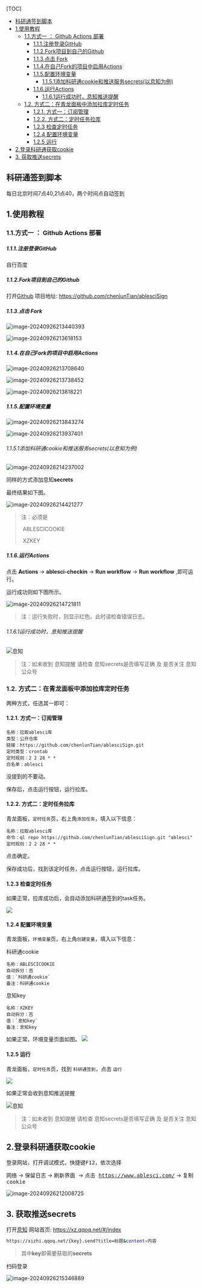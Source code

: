 [TOC]

- [科研通签到脚本](#科研通签到脚本)
- [1.使用教程](#1使用教程)
  - [1.1.方式一 ： Github Actions 部署](#11方式一--github-actions-部署)
      - [1.1.1.注册登录GitHub](#111注册登录github)
      - [1.1.2.Fork项目到自己的Github](#112fork项目到自己的github)
      - [1.1.3.点击 Fork](#113点击-fork)
      - [1.1.4.在自己Fork的项目中启用Actions](#114在自己fork的项目中启用actions)
      - [1.1.5.配置环境变量](#115配置环境变量)
        - [1.1.5.1添加科研通cookie和推送服务secrets(以息知为例)](#1151添加科研通cookie和推送服务secrets以息知为例)
      - [1.1.6.运行Actions](#116运行actions)
        - [1.1.6.1运行成功时，息知推送提醒](#1161运行成功时息知推送提醒)
  - [1.2. 方式二：在青龙面板中添加拉库定时任务](#12-方式二在青龙面板中添加拉库定时任务)
    - [1.2.1. 方式一：订阅管理](#121-方式一订阅管理)
    - [1.2.2. 方式二：定时任务拉库](#122-方式二定时任务拉库)
    - [1.2.3 检查定时任务](#123-检查定时任务)
    - [1.2.4 配置环境变量](#124-配置环境变量)
    - [1.2.5 运行](#125-运行)
- [2.登录科研通获取cookie](#2登录科研通获取cookie)
- [3. 获取推送secrets](#3-获取推送secrets)


## 科研通签到脚本

每日北京时间7点40,21点40，两个时间点自动签到

## 1.使用教程


### 1.1.方式一 ： Github Actions 部署

##### 1.1.1.注册登录GitHub

自行百度

##### 1.1.2.Fork项目到自己的Github

打开[Github](https://github.com/chenlunTian/ablesciSign)  项目地址: https://github.com/chenlunTian/ablesciSign

##### 1.1.3.点击 Fork 

![image-20240926213440393](./img/image-20240926213440393.png)

![image-20240926213618153](./img/image-20240926213618153.png)

##### 1.1.4.在自己Fork的项目中启用Actions

![image-20240926213708640](./img/image-20240926213708640.png)

![image-20240926213738452](./img/image-20240926213738452.png)

![image-20240926213818221](./img/image-20240926213818221.png)

##### 1.1.5.配置环境变量

![image-20240926213843274](./img/image-20240926213843274.png)

![image-20240926213937401](./img/image-20240926213937401.png)

###### 1.1.5.1添加科研通cookie和推送服务secrets(以息知为例)

![image-20240926214237002](./img/image-20240926214237002.png)

同样的方式添加息知**secrets**

最终结果如下图。

![image-20240926214421277](./img/image-20240926214421277.png)

> 注：必须是 
>
> ​	ABLESCICOOKIE 
>
> ​	XZKEY

##### 1.1.6.运行Actions

点击 **Actions** -> **ablesci-checkin** ->  **Run workflow** ->  **Run workflow** ,即可运行。

运行成功则如下图所示。

![image-20240926214721811](./img/image-20240926214721811.png)

> 注：运行失败时，则显示红色。此时请检查错误日志。

###### 1.1.6.1运行成功时，息知推送提醒

![息知](./img/xizhi.jpg)

> 注：如未收到 息知提醒 请检查 息知secrets是否填写正确 及 是否关注 息知公众号



### 1.2. 方式二：在青龙面板中添加拉库定时任务

两种方式，任选其一即可：

#### 1.2.1. 方式一：订阅管理

```
名称：拉取ablesci库
类型：公开仓库
链接：https://github.com/chenlunTian/ablesciSign.git
定时类型：crontab
定时规则：2 2 28 * *
白名单：ablesci
```

没提到的不要动。

保存后，点击运行按钮，运行拉库。

#### 1.2.2. 方式二：定时任务拉库

青龙面板，`定时任务`页，右上角`添加任务`，填入以下信息：

```
名称：拉取ablesci库
命令：ql repo https://github.com/chenlunTian/ablesciSign.git "ablesci" 
定时规则：2 2 28 * *
```

点击确定。

保存成功后，找到该定时任务，点击运行按钮，运行拉库。

#### 1.2.3 检查定时任务

如果正常，拉库成功后，会自动添加科研通签到的task任务。

![](./img/Snipaste_2025-03-13_13-22-58.png)

#### 1.2.4 配置环境变量

青龙面板，`环境变量`页，右上角`创建变量`，填入以下信息：

科研通cookie
```
名称：ABLESCICOOKIE 
自动拆分：否
值：`科研通cookie`
备注：科研通cookie
```
息知key
```
名称：XZKEY 
自动拆分：否
值：`息知key`
备注：息知key
```
如果正常，环境变量页面如图。
![](./img/Snipaste_2025-03-13_13-35-00.png)
#### 1.2.5 运行

青龙面板，`定时任务`页，找到 `科研通签到`，点击 `运行`

![](./img/Snipaste_2025-03-13_13-22-58.png)

如果正常会收到息知推送提醒

![息知](./img/xizhi.jpg)

> 注：如未收到 息知提醒 请检查 息知secrets是否填写正确 及 是否关注 息知公众号

## 2.登录科研通获取cookie

登录网站，打开调试模式，快捷键<kbd>F12</kbd>，依次选择 

<kbd>网络</kbd> -> <kbd>保留日志</kbd> -> <kbd>刷新界面 </kbd>-> 点击<kbd> https://www.ablesci.com/</kbd> -> 复制 <kbd>cookie</kbd> 

![image-20240926212008725](./img/image-20240926212008725.png)

## 3. 获取推送secrets

打开[息知](https://xz.qqoq.net/#/index) 网站首页: https://xz.qqoq.net/#/index

```bash
https://xizhi.qqoq.net/{key}.send?title=标题&content=内容
```

> 其中**key**即需要获取的**secrets**

扫码登录 

![image-20240926215346889](./img/image-20240926215346889.png)
